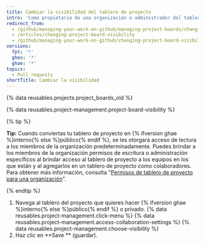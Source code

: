 ```yaml
---
title: Cambiar la visibilidad del tablero de proyecto
intro: 'Como propietario de una organización o administrador del tablero de proyecto, puedes convertir dicho tablero de proyecto en {% ifversion ghae %}interno{% else %}público{% endif %} o privado.'
redirect_from:
  - /github/managing-your-work-on-github/managing-project-boards/changing-project-board-visibility
  - /articles/changing-project-board-visibility
  - /github/managing-your-work-on-github/changing-project-board-visibility
versions:
  fpt: '*'
  ghes: '*'
  ghae: '*'
topics:
  - Pull requests
shortTitle: Cambiar la visibilidad
---
```


{% data reusables.projects.project_boards_old %}

{% data reusables.project-management.project-board-visibility %}

{% tip %}

**Tip:** Cuando conviertas tu tablero de proyecto en {% ifversion ghae %}interno{% else %}público{% endif %}, se les otorgará acceso de lectura a los miembros de la organización predeterminadamente. Puedes brindar a los miembros de la organización permisos de escritura o administración específicos al brindar acceso al tablero de proyecto a los equipos en los que están y al agregarlos en un tablero de proyecto como colaboradores. Para obtener más información, consulta "[Permisos de tablero de proyecto para una organización](/articles/project-board-permissions-for-an-organization)".

{% endtip %}

1. Navega al tablero del proyecto que quieres hacer {% ifversion ghae %}interno{% else %}público{% endif %} o privado.
{% data reusables.project-management.click-menu %}
{% data reusables.project-management.access-collaboration-settings %}
{% data reusables.project-management.choose-visibility %}
1. Haz clic en **Save ** (guardar).
